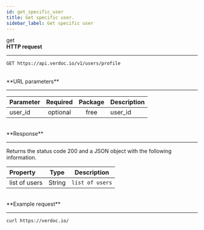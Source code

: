 ```yaml
---
id: get_specific_user
title: Get specific user.
sidebar_label: Get specific user
---
```


<span class="badges get">get</span>
<br/>
**HTTP request**

---

```bash
GET https://api.verdoc.io/v1/users/profile
```

<br/>
**URL parameters**

---

| Parameter | Required | Package | Description |
| :-------- | :------: | :-----: | :---------- |
| user_id   | optional |  free   | user_id     |

<br/>
**Response**

---

Returns the status code 200 and a JSON object with the following information.

| Property      |  Type  | Description     |
| :------------ | :----: | --------------- |
| list of users | String | `list of users` |

<br/>
**Example request**

---

```bash
curl https://verdoc.io/
```
